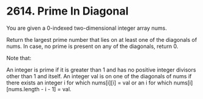 # 2614. Prime In Diagonal

You are given a 0-indexed two-dimensional integer array nums.

Return the largest prime number that lies on at least one of the diagonals of nums. In case, no prime is present on any of the diagonals, return 0.

Note that:

An integer is prime if it is greater than 1 and has no positive integer divisors other than 1 and itself.
An integer val is on one of the diagonals of nums if there exists an integer i for which nums[i][i] = val or an i for which nums[i][nums.length - i - 1] = val.
